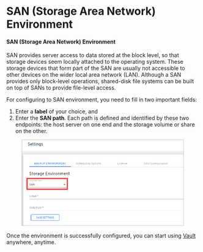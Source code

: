 # SAN (Storage Area Network) Environment

#### SAN (Storage Area Network) Environment <a href="#san-storage-area-network-environment" id="san-storage-area-network-environment"></a>

SAN provides server access to data stored at the block level, so that storage devices seem locally attached to the operating system. These storage devices that form part of the SAN are usually not accessible to other devices on the wider local area network (LAN). Although a SAN provides only block-level operations, shared-disk file systems can be built on top of SANs to provide file-level access.

For configuring to SAN environment, you need to fill in two important fields:

1. &#x20;Enter a **label** of your choice, and
2. Enter the **SAN path**. Each path is defined and identified by these two endpoints: the host server on one end and the storage volume or share on the other.

<figure><img src="../../../../.gitbook/assets/image (134).png" alt=""><figcaption></figcaption></figure>

Once the environment is successfully configured, you can start using [Vault](https://www.autorabit.com/products/vault-data-backup-recovery/) anywhere, anytime.
